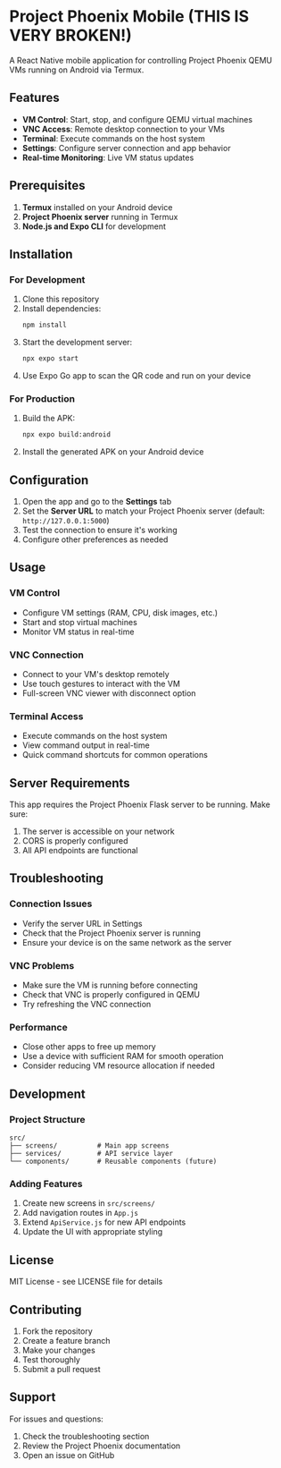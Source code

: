 # Project Phoenix Mobile (THIS IS VERY BROKEN!)

A React Native mobile application for controlling Project Phoenix QEMU VMs running on Android via Termux.

## Features

- **VM Control**: Start, stop, and configure QEMU virtual machines
- **VNC Access**: Remote desktop connection to your VMs
- **Terminal**: Execute commands on the host system
- **Settings**: Configure server connection and app behavior
- **Real-time Monitoring**: Live VM status updates

## Prerequisites

1. **Termux** installed on your Android device
2. **Project Phoenix server** running in Termux
3. **Node.js and Expo CLI** for development

## Installation

### For Development

1. Clone this repository
2. Install dependencies:
   ```bash
   npm install
   ```
3. Start the development server:
   ```bash
   npx expo start
   ```
4. Use Expo Go app to scan the QR code and run on your device

### For Production

1. Build the APK:
   ```bash
   npx expo build:android
   ```
2. Install the generated APK on your Android device

## Configuration

1. Open the app and go to the **Settings** tab
2. Set the **Server URL** to match your Project Phoenix server (default: `http://127.0.0.1:5000`)
3. Test the connection to ensure it's working
4. Configure other preferences as needed

## Usage

### VM Control
- Configure VM settings (RAM, CPU, disk images, etc.)
- Start and stop virtual machines
- Monitor VM status in real-time

### VNC Connection
- Connect to your VM's desktop remotely
- Use touch gestures to interact with the VM
- Full-screen VNC viewer with disconnect option

### Terminal Access
- Execute commands on the host system
- View command output in real-time
- Quick command shortcuts for common operations

## Server Requirements

This app requires the Project Phoenix Flask server to be running. Make sure:

1. The server is accessible on your network
2. CORS is properly configured
3. All API endpoints are functional

## Troubleshooting

### Connection Issues
- Verify the server URL in Settings
- Check that the Project Phoenix server is running
- Ensure your device is on the same network as the server

### VNC Problems
- Make sure the VM is running before connecting
- Check that VNC is properly configured in QEMU
- Try refreshing the VNC connection

### Performance
- Close other apps to free up memory
- Use a device with sufficient RAM for smooth operation
- Consider reducing VM resource allocation if needed

## Development

### Project Structure
```
src/
├── screens/          # Main app screens
├── services/         # API service layer
└── components/       # Reusable components (future)
```

### Adding Features
1. Create new screens in `src/screens/`
2. Add navigation routes in `App.js`
3. Extend `ApiService.js` for new API endpoints
4. Update the UI with appropriate styling

## License

MIT License - see LICENSE file for details

## Contributing

1. Fork the repository
2. Create a feature branch
3. Make your changes
4. Test thoroughly
5. Submit a pull request

## Support

For issues and questions:
1. Check the troubleshooting section
2. Review the Project Phoenix documentation
3. Open an issue on GitHub
